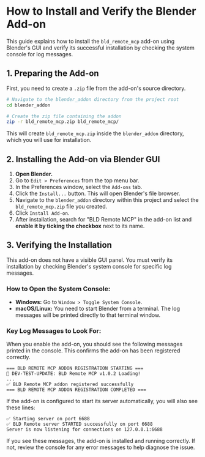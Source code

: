 # How to Install and Verify the Blender Add-on

This guide explains how to install the `bld_remote_mcp` add-on using Blender's GUI and verify its successful installation by checking the system console for log messages.

## 1. Preparing the Add-on

First, you need to create a `.zip` file from the add-on's source directory.

```bash
# Navigate to the blender_addon directory from the project root
cd blender_addon

# Create the zip file containing the addon
zip -r bld_remote_mcp.zip bld_remote_mcp/
```

This will create `bld_remote_mcp.zip` inside the `blender_addon` directory, which you will use for installation.

## 2. Installing the Add-on via Blender GUI

1.  **Open Blender.**
2.  Go to `Edit > Preferences` from the top menu bar.
3.  In the Preferences window, select the `Add-ons` tab.
4.  Click the `Install...` button. This will open Blender's file browser.
5.  Navigate to the `blender_addon` directory within this project and select the `bld_remote_mcp.zip` file you created.
6.  Click `Install Add-on`.
7.  After installation, search for "BLD Remote MCP" in the add-on list and **enable it by ticking the checkbox** next to its name.

## 3. Verifying the Installation

This add-on does not have a visible GUI panel. You must verify its installation by checking Blender's system console for specific log messages.

### How to Open the System Console:

*   **Windows:** Go to `Window > Toggle System Console`.
*   **macOS/Linux:** You need to start Blender from a terminal. The log messages will be printed directly to that terminal window.

### Key Log Messages to Look For:

When you enable the add-on, you should see the following messages printed in the console. This confirms the add-on has been registered correctly.

```
=== BLD REMOTE MCP ADDON REGISTRATION STARTING ===
🚀 DEV-TEST-UPDATE: BLD Remote MCP v1.0.2 Loading!
...
✅ BLD Remote MCP addon registered successfully
=== BLD REMOTE MCP ADDON REGISTRATION COMPLETED ===
```

If the add-on is configured to start its server automatically, you will also see these lines:

```
✅ Starting server on port 6688
✅ BLD Remote server STARTED successfully on port 6688
Server is now listening for connections on 127.0.0.1:6688
```

If you see these messages, the add-on is installed and running correctly. If not, review the console for any error messages to help diagnose the issue.
